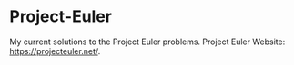 # Project-Euler
My current solutions to the Project Euler problems. Project Euler Website: https://projecteuler.net/.
